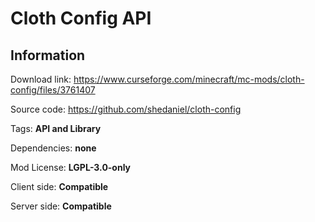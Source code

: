 # Cloth Config API

## **Information**

Download link: https://www.curseforge.com/minecraft/mc-mods/cloth-config/files/3761407

Source code: https://github.com/shedaniel/cloth-config

Tags: **API and Library**

Dependencies: **none**

Mod License: **LGPL-3.0-only**

Client side: **Compatible**

Server side: **Compatible**
